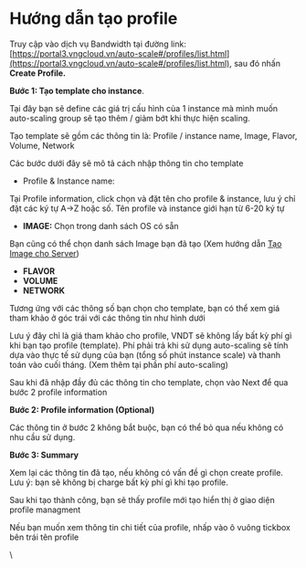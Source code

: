 # Hướng dẫn tạo profile

Truy cập vào dịch vụ Bandwidth tại đường link: [https://portal3.vngcloud.vn/auto-scale#/profiles/list.html](https://portal3.vngcloud.vn/auto-scale#/profiles/list.html), sau đó nhấn **Create Profile.**

**Bước 1: Tạo template cho instance**.&#x20;

Tại đây bạn sẽ define các giá trị cấu hình của 1 instance mà mình muốn auto-scaling group sẽ tạo thêm / giảm bớt khi thực hiện scaling. &#x20;

Tạo template sẽ gồm các thông tin là: Profile / instance name, Image, Flavor, Volume, Network&#x20;

Các bước dưới đây sẽ mô tả cách nhập thông tin cho template&#x20;

* Profile & Instance name: &#x20;

Tại Profile information, click chọn và đặt tên cho profile &  instance, lưu ý chỉ đặt các ký tự A->Z hoặc số. Tên profile và instance giới hạn từ 6-20 ký tự&#x20;

* **IMAGE:** Chọn trong danh sách OS có sẵn  &#x20;

Bạn cũng có thể chọn danh sách Image bạn đã tạo (Xem hướng dẫn [Tạo Image cho Server](../image.md))&#x20;

* **FLAVOR**&#x20;
* **VOLUME**&#x20;
* **NETWORK**

Tương ứng với các thông số bạn chọn cho template, bạn có thể xem giá tham khảo ở góc trái với các thông tin như hình dưới &#x20;

Lưu ý đây chỉ là giá tham khảo cho profile, VNDT sẽ không lấy bất kỳ phí gì khi bạn tạo profile (template). Phí phải trả khi sử dụng auto-scaling sẽ tính dựa vào thực tế sử dụng của bạn (tổng số phút instance scale) và thanh toán vào cuối tháng. (Xem thêm tại phần phí auto-scaling) &#x20;

Sau khi đã nhập đầy đủ các thông tin cho template, chọn vào Next để qua bước 2 profile information &#x20;

**Bước 2: Profile information (Optional)**&#x20;

Các thông tin ở bước 2 không bắt buộc, bạn có thể bỏ qua nếu không có nhu cầu sử dụng. &#x20;

**Bước 3: Summary** &#x20;

Xem lại các thông tin đã tạo, nếu không có vấn đề gì chọn create profile. Lưu ý: bạn sẽ không bị charge bất kỳ phí gì khi tạo profile.&#x20;

Sau khi tạo thành công, bạn sẽ thấy profile mới tạo hiển thị ở giao diện profile managment &#x20;

Nếu bạn muốn xem thông tin chi tiết của profile, nhấp vào ô vuông tickbox bên trái tên profile&#x20;

\
